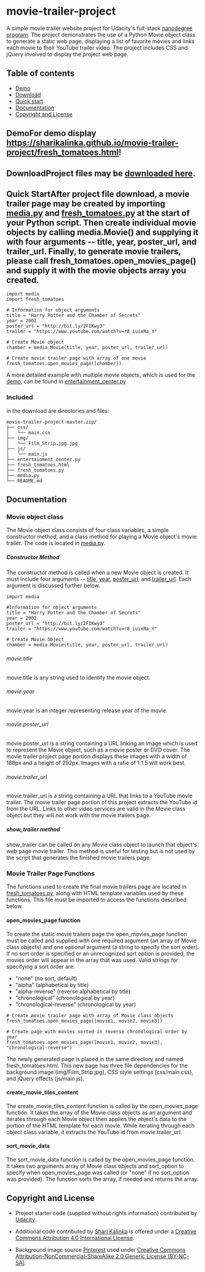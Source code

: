﻿# movie-trailer-project 

A simple movie trailer website project for Udacity's full-stack [nanodegree program](https://www.udacity.com/nanodegree). The project demonstrates the use of a Python Movie object class to generate a static web page, displaying a list of favorite movies and links each movie to their YouTube trailer video. The project includes CSS and jQuery involved to display the project web page.  

## Table of contents

- [Demo](#demo)
- [Download](#download)
- [Quick start](#quick-start)
- [Documentation](#documentation)
- [Copyright and License](#copyright-and-license)

## DemoFor demo display <https://sharikalinka.github.io/movie-trailer-project/fresh_tomatoes.html>!

## DownloadProject files may be [downloaded here](https://github.com/sharikalinka/movie-trailer-project-master.zip).

## Quick StartAfter project file download, a movie trailer page may be created by importing [media.py](https://github.com/sharikalinka/movie-trailer-project/blob/master/media.py) and [fresh_tomatoes.py](https://github.com/sharikalinka/movie-trailer-project/blob/master/fresh_tomatoes.py) at the start of your Python script. Then create individual movie objects by calling media.Movie() and supplying it with four arguments -- title, year, poster_url, and trailer_url. Finally, to generate movie trailers, please call fresh_tomatoes.open_movies_page() and supply it with the movie objects array you created. 

```
import media
import fresh_tomatoes

# Information for object arguments
title = "Harry Potter and the Chamber of Secrets"
year = 2002
poster_url = "http://bit.ly/2FIKwy3"
trailer = "https://www.youtube.com/watch?v=r8_iuixRa_Y"

# Create Movie object
chamber = media.Movie(title, year, poster_url, trailer_url)

# Create movie trailer page with array of one movie
fresh_tomatoes.open_movies_page([chamber])

```

A more detailed example with multiple movie objects, which is used for the [demo](https://sharikalinka.github.io/movie-trailer-project/fresh_tomatoes.html), can be found in [entertainment_center.py](https://github.com/sharikalinka/movie-trailer-project/blob/master/entertainment_center.py) 


### Included 

in the download are directories and files:

```
movie-trailer-project-master.zip/
├── css/
│   └── main.css
├── img/
│   └── Film_Strip.jpg.jpg
├── js/
│   └── main.js
├── entertainment_center.py
├── fresh_tomatoes.html
├── fresh_tomatoes.py
├── media.py
└── README.md
```

## Documentation

### Movie object class

 The Movie object class consists of four class variables, a simple constructor method, and a class method for playing a Movie object's movie trailer. The code is located in [media.py](https://github.com/sharikalinka/movie-trailer-project/blob/master/media.py). 

##### Constructor Method

The constructor method is called when a new Movie object is created. It must include four arguments -- [title](#movietitle), [year](#movieyear), [poster_url](#movieposter_url), and [trailer_url](#movietrailer_url). Each argument is discussed further below.

```
import media

#Information for object arguments
title = "Harry Potter and the Chamber of Secrets"
year = 2002
poster_url = "http://bit.ly/2FIKwy3"
trailer = "https://www.youtube.com/watch?v=r8_iuixRa_Y"

# Create Movie Object
chamber = media.Movie(title, year, poster_url, trailer_url)
```

###### movie.title

movie.title is any string used to identify the movie object.

###### movie.year

movie.year is an integer representing release year of the movie.  

###### movie.poster_url

movie.poster_url is a string containing a URL linking an image which is used to represent the Movie object, such as a movie poster or DVD cover. The movie trailer project page portion displays these images with a width of 188px and a height of 292px. Images with a ratio of 1:1.5 will work best. 

###### movie.trailer_url

movie.trailer_url is a string containing a URL that links to a YouTube movie trailer. The movie trailer page portion of this project extracts the YouTube id from the URL. Links to other video services are valid in the Movie class object but they will not work with the movie trailers page. 

##### show_trailer method

show_trailer can be called on any Movie class object to launch that object's web page movie trailer. This method is useful for testing but is not used by the script that generates the finished movie trailers page.

### Movie Trailer Page Functions 

The functions used to create the final movie trailers page are located in [fresh_tomatoes.py](https://github.com/sharikalinka/movie-trailer-project/blob/master/fresh_tomatoes.py), along with HTML template variables used by these functions. This file must be imported to access the functions described below.

#### open_movies_page function

To create the static movie trailers page the open_movies_page function must be called and supplied with one required argument (an array of Movie class objects) and one optional argument (a string to specify the sort order). If no sort order is specified or an unrecognized sort option is provided, the movies order will appear in the array that was used. Valid strings for specifying a sort order are:

- "none" (no sort, default)
- "alpha" (alphabetical by title)
- "alpha-reverse" (reverse alphabetical by title)
- "chronological" (chronological by year)
- "chronological-reverse" (chronological by year)

```
# Create movie trailer page with array of Movie class objects
fresh_tomatoes.open_movies_page([movie1, movie2, movie3])

# Create page with movies sorted in reverse chronological order by year 
fresh_tomatoes.open_movies_page([movie1, movie2, movie3], "chronological-reverse")

``` 

The newly generated page is placed in the same directory and named fresh_tomatoes.html. This new page has three file dependencies for the background image (img/Film_Strip.jpg), CSS style settings (css/main.css), and jQuery effects (js/main.js).

#### create_movie_tiles_content

The create_movie_tiles_content function is called by the open_movies_page function. It takes the array of the Movie class objects as an argument and iterates through each Movie object then applies the object's data to the portion of the HTML template for each movie. While iterating through each object class variable, it extracts the YouTube id from movie.trailer_url.

#### sort_movie_data

The sort_movie_data function is called by the open_movies_page function. It takes two arguments array of Movie class objects and sort_option to specify when open_movies_page was called (or "none" if no sort_option was provided). The function sorts the array, if needed and returns the array. 

## Copyright and License

- Project starter code (supplied without rights information) contributed by [Udacity](http://www.udacity.com).

- Additional code contributed by [Shari Kalinka]() is offered under a [Creative Commons Attribution 4.0 International License](http://creativecommons.org/licenses/by/4.0/).

- Background image source [Pinterest](https://pin.it/2x2yp32hyru3md) used under [Creative Commons Attribution-NonCommercial-ShareAlike 2.0 Generic License (BY-NC-SA)](http://creativecommons.org/licenses/by-nc-sa/2.0/deed.en).